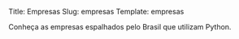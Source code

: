 Title: Empresas
Slug: empresas
Template: empresas

Conheça as empresas espalhados pelo Brasil que utilizam Python.
